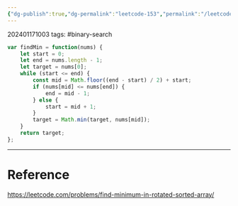 ```yaml
---
{"dg-publish":true,"dg-permalink":"leetcode-153","permalink":"/leetcode-153/"}
---
```


202401171003
tags: #binary-search

```js
var findMin = function(nums) {
	let start = 0;
	let end = nums.length - 1;
	let target = nums[0];
	while (start <= end) {
		const mid = Math.floor((end - start) / 2) + start;
		if (nums[mid] <= nums[end]) {
			end = mid - 1;
		} else {
			start = mid + 1;
		}
		target = Math.min(target, nums[mid]);
	}
	return target;
};
```

---
# Reference

https://leetcode.com/problems/find-minimum-in-rotated-sorted-array/